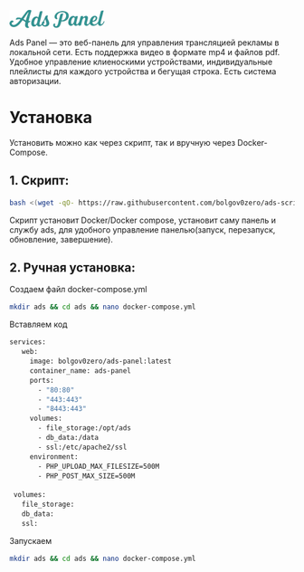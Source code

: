 ![Ads Panel](logo.png)

Ads Panel — это веб-панель для управления трансляцией рекламы в локальной сети. Есть поддержка видео в формате mp4 и файлов pdf.
Удобное управление клиеноскими устройствами, индивидуальные плейлисты для каждого устройства и бегущая строка.
Есть система авторизации.


# Установка

Установить можно как через скрипт, так и вручную через Docker-Compose.

## 1. Скрипт:
   ```bash
   bash <(wget -qO- https://raw.githubusercontent.com/bolgov0zero/ads-script/refs/heads/main/ads-install.sh)
   ```
Скрипт установит Docker/Docker compose, установит саму панель и службу ads, для удобного управление панелью(запуск, перезапуск, обновление, завершение). 

## 2. Ручная установка:

   Создаем файл docker-compose.yml
   ```bash
   mkdir ads && cd ads && nano docker-compose.yml
   ```


   Вставляем код
   ```bash
   services:
      web:
        image: bolgov0zero/ads-panel:latest
        container_name: ads-panel
        ports:
          - "80:80"
          - "443:443"
          - "8443:443"
        volumes:
          - file_storage:/opt/ads
          - db_data:/data
          - ssl:/etc/apache2/ssl
        environment:
          - PHP_UPLOAD_MAX_FILESIZE=500M
          - PHP_POST_MAX_SIZE=500M
    
    volumes:
      file_storage:
      db_data:
      ssl:
   ```

   Запускаем
   ```bash
   mkdir ads && cd ads && nano docker-compose.yml
   ```

